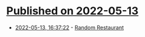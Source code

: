 # [Published on 2022-05-13](index.md)

* [2022-05-13, 16:37:22](https://news.ycombinator.com/item?id=31369739) - [Random Restaurant](https://twitter.com/_restaurant_bot)
